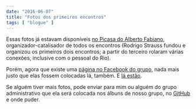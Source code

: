 ```yaml
---
date: "2016-06-07"
title: "Fotos dos primeiros encontros"
tags: [ "blogue" ]
---
```

Essas fotos já estavam disponíveis [no Picasa do Alberto Fabiano](https://picasaweb.google.com/108698606180132263693), organizador-catalisador de todos os encontros (Rodrigo Strauss fundou e organizou os primeiros dois encontros; a partir do terceiro rolaram várias conexões, inclusive com o pessoal do Rio).

Porém, agora que existe uma [página no Facebook do grupo](https://www.facebook.com/ccppbrasil), nada mais justo que elas fossem colocadas lá, também. E [lá estão](https://www.facebook.com/ccppbrasil/photos).

Se alguém tiver mais fotos, pode enviar para mim ou alguém do grupo administrativo que ela será colocada nos álbuns de nosso grupo, no [GitHub](https://github.com/ccppbrasil) e onde puder.
